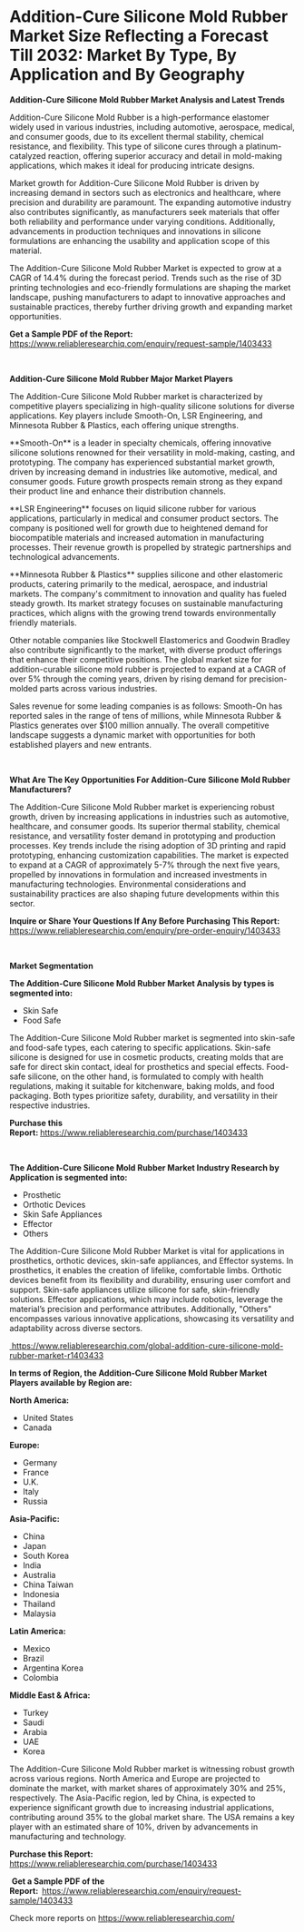 <p><h1>Addition-Cure Silicone Mold Rubber Market Size Reflecting a Forecast Till 2032: Market By Type, By Application and By Geography</h1></p><p><strong>Addition-Cure Silicone Mold Rubber Market Analysis and Latest Trends</strong></p>
<p><p>Addition-Cure Silicone Mold Rubber is a high-performance elastomer widely used in various industries, including automotive, aerospace, medical, and consumer goods, due to its excellent thermal stability, chemical resistance, and flexibility. This type of silicone cures through a platinum-catalyzed reaction, offering superior accuracy and detail in mold-making applications, which makes it ideal for producing intricate designs.</p><p>Market growth for Addition-Cure Silicone Mold Rubber is driven by increasing demand in sectors such as electronics and healthcare, where precision and durability are paramount. The expanding automotive industry also contributes significantly, as manufacturers seek materials that offer both reliability and performance under varying conditions. Additionally, advancements in production techniques and innovations in silicone formulations are enhancing the usability and application scope of this material.</p><p>The Addition-Cure Silicone Mold Rubber Market is expected to grow at a CAGR of 14.4% during the forecast period. Trends such as the rise of 3D printing technologies and eco-friendly formulations are shaping the market landscape, pushing manufacturers to adapt to innovative approaches and sustainable practices, thereby further driving growth and expanding market opportunities.</p></p>
<p><strong>Get a Sample PDF of the Report:&nbsp;</strong> <a href="https://www.reliableresearchiq.com/enquiry/request-sample/1403433?utm_campaign=2284&utm_medium=2&utm_source=Github&utm_content=ia&utm_term=28032025&utm_id=addition-cure-silicone-mold-rubber">https://www.reliableresearchiq.com/enquiry/request-sample/1403433</a></p>
<p>&nbsp;</p>
<p><strong>Addition-Cure Silicone Mold Rubber Major Market Players</strong></p>
<p><p>The Addition-Cure Silicone Mold Rubber market is characterized by competitive players specializing in high-quality silicone solutions for diverse applications. Key players include Smooth-On, LSR Engineering, and Minnesota Rubber & Plastics, each offering unique strengths.</p><p>**Smooth-On** is a leader in specialty chemicals, offering innovative silicone solutions renowned for their versatility in mold-making, casting, and prototyping. The company has experienced substantial market growth, driven by increasing demand in industries like automotive, medical, and consumer goods. Future growth prospects remain strong as they expand their product line and enhance their distribution channels.</p><p>**LSR Engineering** focuses on liquid silicone rubber for various applications, particularly in medical and consumer product sectors. The company is positioned well for growth due to heightened demand for biocompatible materials and increased automation in manufacturing processes. Their revenue growth is propelled by strategic partnerships and technological advancements.</p><p>**Minnesota Rubber & Plastics** supplies silicone and other elastomeric products, catering primarily to the medical, aerospace, and industrial markets. The company's commitment to innovation and quality has fueled steady growth. Its market strategy focuses on sustainable manufacturing practices, which aligns with the growing trend towards environmentally friendly materials.</p><p>Other notable companies like Stockwell Elastomerics and Goodwin Bradley also contribute significantly to the market, with diverse product offerings that enhance their competitive positions. The global market size for addition-curable silicone mold rubber is projected to expand at a CAGR of over 5% through the coming years, driven by rising demand for precision-molded parts across various industries.</p><p>Sales revenue for some leading companies is as follows: Smooth-On has reported sales in the range of tens of millions, while Minnesota Rubber & Plastics generates over $100 million annually. The overall competitive landscape suggests a dynamic market with opportunities for both established players and new entrants.</p></p>
<p>&nbsp;</p>
<p><strong>What Are The Key Opportunities For Addition-Cure Silicone Mold Rubber Manufacturers?</strong></p>
<p><p>The Addition-Cure Silicone Mold Rubber market is experiencing robust growth, driven by increasing applications in industries such as automotive, healthcare, and consumer goods. Its superior thermal stability, chemical resistance, and versatility foster demand in prototyping and production processes. Key trends include the rising adoption of 3D printing and rapid prototyping, enhancing customization capabilities. The market is expected to expand at a CAGR of approximately 5-7% through the next five years, propelled by innovations in formulation and increased investments in manufacturing technologies. Environmental considerations and sustainability practices are also shaping future developments within this sector.</p></p>
<p><strong>Inquire or Share Your Questions If Any Before Purchasing This Report:</strong> <a href="https://www.reliableresearchiq.com/enquiry/pre-order-enquiry/1403433?utm_campaign=2284&utm_medium=2&utm_source=Github&utm_content=ia&utm_term=28032025&utm_id=addition-cure-silicone-mold-rubber">https://www.reliableresearchiq.com/enquiry/pre-order-enquiry/1403433</a></p>
<p>&nbsp;</p>
<p><strong>Market Segmentation</strong></p>
<p><strong>The Addition-Cure Silicone Mold Rubber Market Analysis by types is segmented into:</strong></p>
<p><ul><li>Skin Safe</li><li>Food Safe</li></ul></p>
<p><p>The Addition-Cure Silicone Mold Rubber market is segmented into skin-safe and food-safe types, each catering to specific applications. Skin-safe silicone is designed for use in cosmetic products, creating molds that are safe for direct skin contact, ideal for prosthetics and special effects. Food-safe silicone, on the other hand, is formulated to comply with health regulations, making it suitable for kitchenware, baking molds, and food packaging. Both types prioritize safety, durability, and versatility in their respective industries.</p></p>
<p><strong>Purchase this Report:&nbsp;</strong><a href="https://www.reliableresearchiq.com/purchase/1403433?utm_campaign=2284&utm_medium=2&utm_source=Github&utm_content=ia&utm_term=28032025&utm_id=addition-cure-silicone-mold-rubber">https://www.reliableresearchiq.com/purchase/1403433</a></p>
<p>&nbsp;</p>
<p><strong>The Addition-Cure Silicone Mold Rubber Market Industry Research by Application is segmented into:</strong></p>
<p><ul><li>Prosthetic</li><li>Orthotic Devices</li><li>Skin Safe Appliances</li><li>Effector</li><li>Others</li></ul></p>
<p><p>The Addition-Cure Silicone Mold Rubber Market is vital for applications in prosthetics, orthotic devices, skin-safe appliances, and Effector systems. In prosthetics, it enables the creation of lifelike, comfortable limbs. Orthotic devices benefit from its flexibility and durability, ensuring user comfort and support. Skin-safe appliances utilize silicone for safe, skin-friendly solutions. Effector applications, which may include robotics, leverage the material’s precision and performance attributes. Additionally, "Others" encompasses various innovative applications, showcasing its versatility and adaptability across diverse sectors.</p></p>
<p><a href="https://www.reliableresearchiq.com/global-addition-cure-silicone-mold-rubber-market-r1403433?utm_campaign=2284&utm_medium=2&utm_source=Github&utm_content=ia&utm_term=28032025&utm_id=addition-cure-silicone-mold-rubber">&nbsp;https://www.reliableresearchiq.com/global-addition-cure-silicone-mold-rubber-market-r1403433</a></p>
<p><strong>In terms of Region, the Addition-Cure Silicone Mold Rubber Market Players available by Region are:</strong></p>
<p>
    <p> <strong> North America: </strong>
        <ul>
            <li>United States</li>
            <li>Canada</li>
        </ul>
        </p> 
    <p> <strong> Europe: </strong>
        <ul>
            <li>Germany</li>
            <li>France</li>
            <li>U.K.</li>
            <li>Italy</li>
            <li>Russia</li>
        </ul>
        </p> 
    <p> <strong> Asia-Pacific: </strong>
        <ul>
            <li>China</li>
            <li>Japan</li>
            <li>South Korea</li>
            <li>India</li>
            <li>Australia</li>
            <li>China Taiwan</li>
            <li>Indonesia</li>
            <li>Thailand</li>
            <li>Malaysia</li>
        </ul>
        </p> 
    <p> <strong> Latin America: </strong>
        <ul>
            <li>Mexico</li>
            <li>Brazil</li>
            <li>Argentina Korea</li>
            <li>Colombia</li>
        </ul>
        </p> 
    <p> <strong> Middle East & Africa: </strong>
        <ul>
            <li>Turkey</li>
            <li>Saudi</li>
            <li>Arabia</li>
            <li>UAE</li>
            <li>Korea</li>
        </ul>
    </p>
    </p>
<p><p>The Addition-Cure Silicone Mold Rubber market is witnessing robust growth across various regions. North America and Europe are projected to dominate the market, with market shares of approximately 30% and 25%, respectively. The Asia-Pacific region, led by China, is expected to experience significant growth due to increasing industrial applications, contributing around 35% to the global market share. The USA remains a key player with an estimated share of 10%, driven by advancements in manufacturing and technology.</p></p>
<p><strong>Purchase this Report: </strong><a href="https://www.reliableresearchiq.com/purchase/1403433?utm_campaign=2284&utm_medium=2&utm_source=Github&utm_content=ia&utm_term=28032025&utm_id=addition-cure-silicone-mold-rubber">https://www.reliableresearchiq.com/purchase/1403433</a></p>
<p>&nbsp;<strong>Get a Sample PDF of the Report:&nbsp;&nbsp;</strong><a href="https://www.reliableresearchiq.com/enquiry/request-sample/1403433?utm_campaign=2284&utm_medium=2&utm_source=Github&utm_content=ia&utm_term=28032025&utm_id=addition-cure-silicone-mold-rubber">https://www.reliableresearchiq.com/enquiry/request-sample/1403433</a></p>
<p><strong></strong></p>
<p>Check more reports on <a href="https://www.reliableresearchiq.com/?utm_campaign=2284&utm_medium=2&utm_source=Github&utm_content=ia&utm_term=28032025&utm_id=addition-cure-silicone-mold-rubber">https://www.reliableresearchiq.com/</a></p>